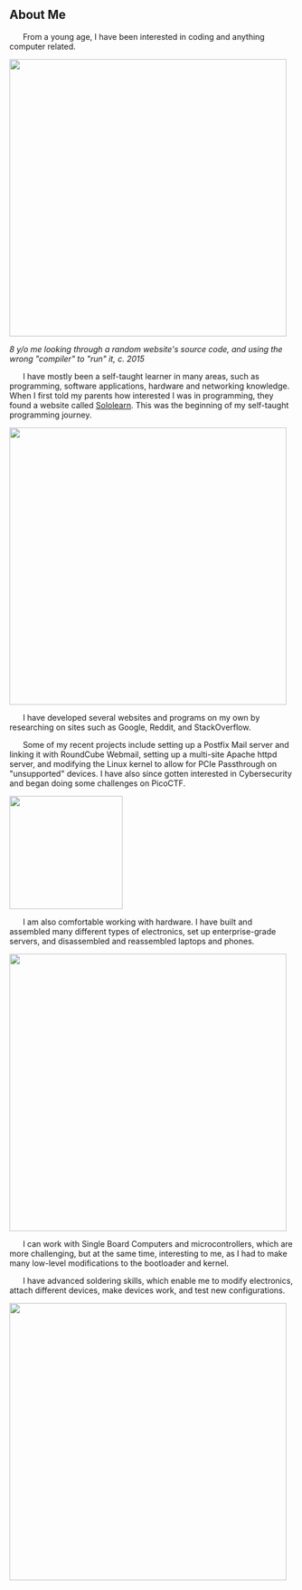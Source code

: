 ## About Me

&nbsp;&nbsp;&nbsp;&nbsp;&nbsp;&nbsp;From a young age, I have been interested in coding and anything computer related.  

<img src="https://media.tenor.com/jXQiJUuqfM8AAAAd/type-emoji.gif" width="490"></img>

*8 y/o me looking through a random website's source code, and using the wrong "compiler" to "run" it, c. 2015*

&nbsp;&nbsp;&nbsp;&nbsp;&nbsp;&nbsp;I have mostly been a self-taught learner in many areas, such as programming, software applications, hardware and networking knowledge.  When I first told my parents  how interested I was in programming, they found a website called [Sololearn](https://www.sololearn.com/).  This was the beginning of my self-taught programming journey.  

<img src="https://i.kym-cdn.com/photos/images/newsfeed/001/850/296/9d1.gif" width="490"></img>

&nbsp;&nbsp;&nbsp;&nbsp;&nbsp;&nbsp;I have developed several websites and programs on my own by researching on sites such as Google, Reddit, and StackOverflow.  

&nbsp;&nbsp;&nbsp;&nbsp;&nbsp;&nbsp;Some of my recent projects include setting up a Postfix Mail server and linking it with RoundCube Webmail, setting up a multi-site Apache httpd server, and modifying the Linux kernel to allow for PCIe Passthrough on "unsupported" devices.  I have also since gotten interested in Cybersecurity and began doing some challenges on PicoCTF.

<img src="https://media.tenor.com/CgGUXc-LDc4AAAAM/hacker-pc.gif" width="200"></img>

&nbsp;&nbsp;&nbsp;&nbsp;&nbsp;&nbsp;I am also comfortable working with hardware.  I have built and assembled many different types of electronics, set up enterprise-grade servers, and disassembled and reassembled laptops and phones.  

<img src="https://media.tenor.com/-sIZbliCv4sAAAAC/gold-fish-crackers-crackers.gif" width="490"></img>

&nbsp;&nbsp;&nbsp;&nbsp;&nbsp;&nbsp;I can work with Single Board Computers and microcontrollers, which are more challenging, but at the same time, interesting to me, as I had to make many low-level modifications to the bootloader and kernel.  

&nbsp;&nbsp;&nbsp;&nbsp;&nbsp;&nbsp;I have advanced soldering skills, which enable me to modify electronics, attach different devices, make devices work, and test new configurations.

<img src="https://cdn-learn.adafruit.com/guides/cropped_images/000/000/619/medium640/solder-still.jpg?1534972150" width="490"></img>

